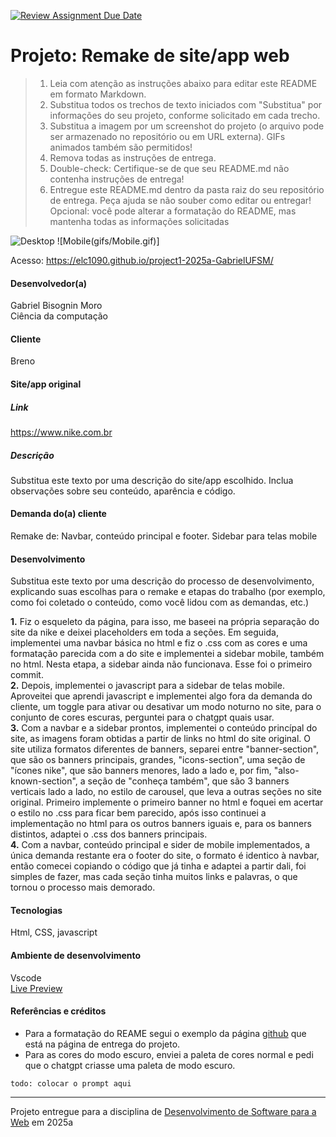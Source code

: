 [![Review Assignment Due Date](https://classroom.github.com/assets/deadline-readme-button-22041afd0340ce965d47ae6ef1cefeee28c7c493a6346c4f15d667ab976d596c.svg)](https://classroom.github.com/a/-0GsTofh)
# Projeto: Remake de site/app web

> 1. Leia com atenção as instruções abaixo para editar este README em formato Markdown.
> 2. Substitua todos os trechos de texto iniciados com "Substitua" por informações do seu projeto, conforme solicitado em cada trecho.
> 3. Substitua a imagem por um screenshot do projeto (o arquivo pode ser armazenado no repositório ou em URL externa). GIFs animados também são permitidos!
> 4. Remova todas as instruções de entrega.
> 5. Double-check: Certifique-se de que seu README.md não contenha instruções de entrega!
> 6. Entregue este README.md dentro da pasta raiz do seu repositório de entrega. Peça ajuda se não souber como editar ou entregar!
> Opcional: você pode alterar a formatação do README, mas mantenha todas as informações solicitadas

![Desktop](gifs/desktop.gif) ![Mobile(gifs/Mobile.gif)]


Acesso: https://elc1090.github.io/project1-2025a-GabrielUFSM/


#### Desenvolvedor(a)
Gabriel Bisognin Moro  
Ciência da computação

#### Cliente
Breno



#### Site/app original

##### Link
https://www.nike.com.br

##### Descrição
Substitua este texto por uma descrição do site/app escolhido. Inclua observações sobre seu conteúdo, aparência e código.

#### Demanda do(a) cliente
Remake de: Navbar, conteúdo principal e footer. Sidebar para telas mobile

#### Desenvolvimento

Substitua este texto por uma descrição do processo de desenvolvimento, explicando suas escolhas para o remake e etapas do trabalho (por exemplo, como foi coletado o conteúdo, como você lidou com as demandas, etc.)    

**1.** Fiz o esqueleto da página, para isso, me baseei na própria separação do site da nike e deixei placeholders em toda a seções. Em seguida, implementei uma navbar básica no html e fiz o .css com as cores e uma formatação parecida com a do site e implementei a sidebar mobile, também no html. Nesta etapa, a sidebar ainda não funcionava. Esse foi o primeiro commit.  
**2.** Depois, implementei o javascript para a sidebar de telas mobile. Aproveitei que aprendi javascript e implementei algo fora da demanda do cliente, um toggle para ativar ou desativar um modo noturno no site, para o conjunto de cores escuras, perguntei para o chatgpt quais usar.  
**3.** Com a navbar e a sidebar prontos, implementei o conteúdo princípal do site, as imagens foram obtidas a partir de links no html do site original. O site utiliza formatos diferentes de banners, separei entre "banner-section", que são os banners principais, grandes, "icons-section", uma seção de "ícones nike", que são banners menores, lado a lado e, por fim, "also-known-section", a seção de "conheça também", que são 3 banners verticais lado a lado, no estilo de carousel, que leva a outras seções no site original. Primeiro implemente o primeiro banner no html e foquei em acertar o estilo no .css para ficar bem parecido, após isso continuei a implementação no html para os outros banners iguais e, para os banners distintos, adaptei o .css dos banners principais.  
**4.** Com a navbar, conteúdo principal e sider de mobile implementados, a única demanda restante era o footer do site, o formato é identico à navbar, então comecei copiando o código que já tinha e adaptei a partir dali, foi simples de fazer, mas cada seção tinha muitos links e palavras, o que tornou o processo mais demorado.  

#### Tecnologias

Html, CSS, javascript

#### Ambiente de desenvolvimento

Vscode  
[Live Preview](https://marketplace.visualstudio.com/items?itemName=ms-vscode.live-server)

#### Referências e créditos

- Para a formatação do REAME segui o exemplo da página [github](https://github.com/elc1090/project1-2024a-pizzutta) que está na página de entrega do projeto.
- Para as cores do modo escuro, enviei a paleta de cores normal e pedi que o chatgpt criasse uma paleta de modo escuro.

```
todo: colocar o prompt aqui
```

---
Projeto entregue para a disciplina de [Desenvolvimento de Software para a Web](http://github.com/andreainfufsm/elc1090-2025a) em 2025a
